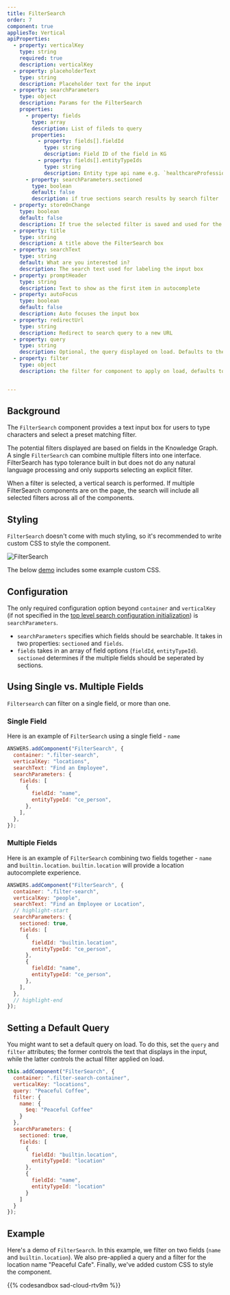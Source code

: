 ```yaml
---
title: FilterSearch
order: 7
component: true
appliesTo: Vertical
apiProperties:
  - property: verticalKey
    type: string
    required: true
    description: verticalKey
  - property: placeholderText
    type: string
    description: Placeholder text for the input
  - property: searchParameters
    type: object
    description: Params for the FilterSearch
    properties:
      - property: fields
        type: array
        description: List of fileds to query
        properties:
          - property: fields[].fieldId
            type: string
            description: Field ID of the field in KG
          - property: fields[].entityTypeIds
            type: string
            description: Entity type api name e.g. `healthcareProfessional`, `ce_person`
      - property: searchParameters.sectioned
        type: boolean
        default: false
        description: if true sections search results by search filter
  - property: storeOnChange
    type: boolean
    default: false
    description: If true the selected filter is saved and used for the next search but it does not trigger a new search.
  - property: title
    type: string
    description: A title above the FilterSearch box
  - property: searchText
    type: string
    default: What are you interested in?
    description: The search text used for labeling the input box
  - property: promptHeader
    type: string
    description: Text to show as the first item in autocomplete
  - property: autoFocus
    type: boolean
    default: false
    description: Auto focuses the input box
  - property: redirectUrl
    type: string
    description: Redirect to search query to a new URL
  - property: query
    type: string
    description: Optional, the query displayed on load. Defaults to the query stored in the url (if any). Does not conduct a search.
  - property: filter
    type: object
    description: the filter for component to apply on load, defaults to the filter stored in the url (if any). For more information see the filter section of this [API documentation](https://developer.yext.com/docs/api-reference/#operation/KnowledgeApiServer.listEntities)


---
```


## Background

The `FilterSearch` component provides a text input box for users to type characters and select a preset matching filter.

The potential filters displayed are based on fields in the Knowledge Graph. A single `FilterSearch` can combine multiple filters into one interface. FilterSearch has typo tolerance built in but does not do any natural language processing and only supports selecting an explicit filter.

When a filter is selected, a vertical search is performed. If multiple FilterSearch components are on the page, the search will include all selected filters across all of the components.

## Styling

`FilterSearch` doesn't come with much styling, so it's recommended to write custom CSS to style the component. 

![FilterSearch](/img/docs/filter-search.png)

The below [demo](#example) includes some example custom CSS.

## Configuration

The only required configuration option beyond `container` and `verticalKey` (if not specified in the [top level search configuration initialization](/core-concepts/initialization)) is `searchParameters`. 

- `searchParameters` specifies which fields should be searchable. It takes in two properties: `sectioned` and `fields`.
- `fields` takes in an array of field options (`fieldId`, `entityTypeId`). `sectioned` determines if the multiple fields should be seperated by sections.

## Using Single vs. Multiple Fields
`Filtersearch` can filter on a single field, or more than one. 

### Single Field

Here is an example of `FilterSearch` using a single field - `name`

```js
ANSWERS.addComponent("FilterSearch", {
  container: ".filter-search",
  verticalKey: "locations",
  searchText: "Find an Employee",
  searchParameters: {
    fields: [
      {
        fieldId: "name",
        entityTypeId: "ce_person",
      },
    ],
  },
});
```

### Multiple Fields

Here is an example of `FilterSearch` combining two fields together - `name` and `builtin.location`.
`builtin.location` will provide a location autocomplete experience. 

```js
ANSWERS.addComponent("FilterSearch", {
  container: ".filter-search",
  verticalKey: "people",
  searchText: "Find an Employee or Location",
  // highlight-start
  searchParameters: {
    sectioned: true,
    fields: [
      {
        fieldId: "builtin.location",
        entityTypeId: "ce_person",
      },
      {
        fieldId: "name",
        entityTypeId: "ce_person",
      },
    ],
  },
  // highlight-end
});
```

## Setting a Default Query

You might want to set a default query on load. To do this, set the `query` and `filter` attributes; the former controls the text that displays in the input, while the latter controls the actual filter applied on load. 

```js
this.addComponent("FilterSearch", {
  container: ".filter-search-container",
  verticalKey: "locations",
  query: "Peaceful Coffee",
  filter: {
    name: {
      $eq: "Peaceful Coffee"
    }
  },
  searchParameters: {
    sectioned: true,
    fields: [
      {
        fieldId: "builtin.location",
        entityTypeId: "location"
      },
      {
        fieldId: "name",
        entityTypeId: "location"
      }
    ]
  }
});
```
## Example

Here's a demo of `FilterSearch`. In this example, we filter on two fields (`name` and `builtin.location`). We also pre-applied a query and a filter for the location name "Peaceful Cafe". Finally, we've added custom CSS to style the component. 

{{% codesandbox sad-cloud-rtv9m %}}
